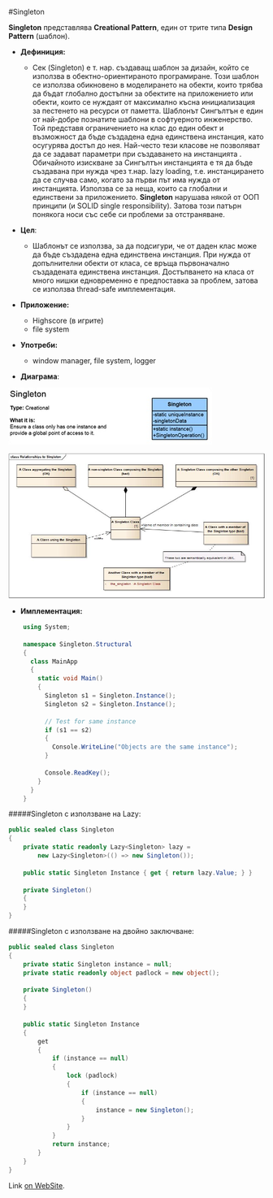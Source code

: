 #Singleton

**Singleton** представлява **Creational Pattern**, един от трите типа **Design Pattern** (шаблон).

* __Дефиниция:__
    * Сек (Singleton) е т. нар. създаващ шаблон за дизайн, който се използва в обектно-ориентираното програмиране. Този шаблон се използва обикновено в моделирането на обекти, които трябва да бъдат глобално достъпни за обектите на приложението или обекти, които се нуждаят от максимално късна инициализация за пестенето на ресурси от паметта. Шаблонът Сингълтън е един от най-добре познатите шаблони в софтуерното инженерство. Той представя ограничението на клас до един обект и възможност да бъде създадена една единствена инстанция, като осугурява достъп до нея. Най-често тези класове не позволяват да се задават параметри при създаването на инстанцията . Обичайното изискване за Сингълтън инстанцията е тя да бъде създавана при нужда чрез т.нар. lazy loading, т.е. инстанцирането да се случва само, когато за първи път има нужда от инстанцията.
Използва се за неща, които са глобални и единствени за приложението. 
__Singleton__ нарушава някой от ООП принципи (и SOLID single responsibility). Затова този патърн  понякога носи със себе си проблеми за отстраняване.
    
* __Цел__:
    * Шаблонът се използва, за да подсигури, че от даден клас може да бъде създадена една единствена инстанция.
При нужда от допълнителни обекти от класа, се връща първоначално създадената единствена инстанция.
Достъпването на класа от много нишки едновременно е предпоставка за проблем, затова се използва thread-safe имплементация.

* __Приложение:__
    * Highscore (в игрите)
    * file system
    
* __Употреби:__
    * window manager, file system, logger
	
	
* __Диаграма__:

 ![Creational Patterns](images/Singleton.jpg)
 
 ![Creational Patterns](images/Singleton_.jpg)
    
* __Имплементация:__ 

~~~c#
	using System;
	 
	namespace Singleton.Structural
	{
	  class MainApp
	  {
	    static void Main()
	    {
	      Singleton s1 = Singleton.Instance();
	      Singleton s2 = Singleton.Instance();
	 
	      // Test for same instance
	      if (s1 == s2)
	      {
	        Console.WriteLine("Objects are the same instance");
	      }
	 
	      Console.ReadKey();
	    }
	  }
  	}
~~~

#####Singleton с използване на Lazy<T>:
~~~c#
public sealed class Singleton
{
    private static readonly Lazy<Singleton> lazy =
        new Lazy<Singleton>(() => new Singleton());

    public static Singleton Instance { get { return lazy.Value; } }

    private Singleton()
    {
    }
}
~~~

#####Singleton с използване на двойно заключване:
~~~c#
public sealed class Singleton
{
    private static Singleton instance = null;
    private static readonly object padlock = new object();

    private Singleton()
    {
    }

    public static Singleton Instance
    {
        get
        {
            if (instance == null)
            {
                lock (padlock)
                {
                    if (instance == null)
                    {
                        instance = new Singleton();
                    }
                }
            }
            return instance;
        }
    }
}

~~~

Link [on WebSite](https://msdn.microsoft.com/en-us/library/orm-9780596527730-01-05.aspx).

